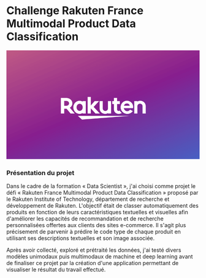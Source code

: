 <h1>Challenge Rakuten France Multimodal Product Data Classification</h1>

<img src="./rakuten.png" alt="image_rakuten">

<h3>Présentation du projet</h3>

<p>Dans le cadre de la formation « Data Scientist », j'ai choisi comme projet le défi « Rakuten France Multimodal Product Data Classification » proposé par le Rakuten Institute of Technology, département de recherche et développement de Rakuten. L'objectif était de classer automatiquement des produits en fonction de leurs caractéristiques textuelles et visuelles afin d'améliorer les capacités de recommandation et de recherche personnalisées offertes aux clients des sites e-commerce. Il s'agit plus précisement de parvenir à prédire le code type de chaque produit en utilisant ses descriptions textuelles et son image associée.</p>
<p>Après avoir collecté, exploré et prétraité les données, j'ai testé divers modèles unimodaux puis multimodaux de machine et deep learning avant de finaliser ce projet par la création d'une application permettant de visualiser le résultat du travail effectué.</p>
